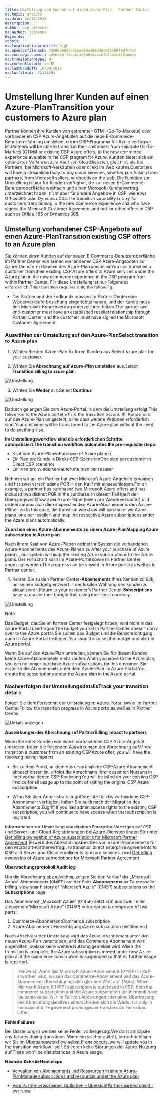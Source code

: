 ```yaml
---
title: Umstellung von Kunden auf einen Azure-Plan | Partner Center
ms.topic: article
ms.date: 10/15/2019
description: ''
author: LauraBrenner
ms.author: labrenne
Keywords: ''
robots: ''
ms.localizationpriority: high
ms.openlocfilehash: 34895de69eaa1aed16a485ddec032769f8dfc7a3
ms.sourcegitcommit: cd90a59ff0ea81197b603abcb7bf462c4fb1edbe
ms.translationtype: HT
ms.contentlocale: de-DE
ms.lasthandoff: 10/09/2019
ms.locfileid: "72171293"
---
```

# <a name="transition-your-customers-to-azure-plan"></a><span data-ttu-id="d1889-102">Umstellung Ihrer Kunden auf einen Azure-Plan</span><span class="sxs-lookup"><span data-stu-id="d1889-102">Transition your customers to Azure plan</span></span>

<span data-ttu-id="d1889-103">Partner können ihre Kunden von getrennten GTM- (Go-To-Markets) oder vorhandenen CSP Azure-Angeboten auf die neue E-Commerce-Benutzererfahrung umstellen, die im CSP-Programm für Azure verfügbar ist.</span><span class="sxs-lookup"><span data-stu-id="d1889-103">Partners will be able to transition their customers from separate Go-To-Markets (GTMs) or existing CSP Azure offers, to the new commerce experience available in the CSP program for Azure.</span></span> <span data-ttu-id="d1889-104">Kunden bietet sich ein optimiertes Verfahren zum Kauf von Clouddiensten, gleich ob sie bei Partnern, bei Microsoft-Verkäufern oder direkt im Web kaufen.</span><span class="sxs-lookup"><span data-stu-id="d1889-104">Customers will have a streamlined way to buy cloud services, whether purchasing from partners, from Microsoft sellers, or directly on the web.</span></span> <span data-ttu-id="d1889-105">Die Funktion zur Umstellung ist nur für Kunden verfügbar, die zur neuen E-Commerce-Benutzeroberfläche wechseln und einen Microsoft-Kundenvertrag unterzeichnet haben, nicht aber für andere Angebote in CSP, wie etwa Office 365 oder Dynamics 365.</span><span class="sxs-lookup"><span data-stu-id="d1889-105">The transition capability is only for customers transitioning to the new commerce experience and who have signed the Microsoft Customer Agreement and not for other offers in CSP such as Office 365 or Dynamics 365.</span></span>

## <a name="transition-existing-csp-offers-to-an-azure-plan"></a><span data-ttu-id="d1889-106">Umstellung vorhandener CSP-Angebote auf einen Azure-Plan</span><span class="sxs-lookup"><span data-stu-id="d1889-106">Transition existing CSP offers to an Azure plan</span></span>

<span data-ttu-id="d1889-107">Sie können einen Kunden auf der neuen E-Commerce-Benutzeroberfläche im Partner Center von seinen vorhandenen CSP Azure-Angeboten auf Azure-Dienste im Rahmen des Azure-Plan umstellen.</span><span class="sxs-lookup"><span data-stu-id="d1889-107">You can transition a customer from their existing CSP Azure offers to Azure services under the Azure plan in the new commerce experience in the CSP program from within Partner Center.</span></span> <span data-ttu-id="d1889-108">Für diese Umstellung ist nur Folgendes erforderlich:</span><span class="sxs-lookup"><span data-stu-id="d1889-108">This transition requires only the following:</span></span>

- <span data-ttu-id="d1889-109">Der Partner und der Endkunde müssen im Partner Center eine Wiederverkäuferbeziehung eingerichtet haben, und der Kunde muss den Microsoft-Kundenvertrag unterzeichnet haben.</span><span class="sxs-lookup"><span data-stu-id="d1889-109">The partner and end-customer must have an established reseller relationship through Partner Center, and the customer must have signed the Microsoft Customer Agreement.</span></span>

### <a name="select-transition-to-azure-plan"></a><span data-ttu-id="d1889-110">Auswählen der Umstellung auf den Azure-Plan</span><span class="sxs-lookup"><span data-stu-id="d1889-110">Select transition to Azure plan</span></span>

1. <span data-ttu-id="d1889-111">Wählen Sie den Azure-Plan für Ihren Kunden aus.</span><span class="sxs-lookup"><span data-stu-id="d1889-111">Select Azure plan for your customer.</span></span>

2. <span data-ttu-id="d1889-112">Wählen Sie **Abrechnung auf Azure-Plan umstellen** aus.</span><span class="sxs-lookup"><span data-stu-id="d1889-112">Select **Transition billing to azure plan**.</span></span>

![Umstellung](images/azure/transition1.png)

3. <span data-ttu-id="d1889-114">Wählen Sie **Weiter** aus.</span><span class="sxs-lookup"><span data-stu-id="d1889-114">Select **Continue**</span></span>

![Umstellung](images/azure/transition2.png)

<span data-ttu-id="d1889-116">Dadurch gelangen Sie zum Azure-Portal, in dem die Umstellung erfolgt.</span><span class="sxs-lookup"><span data-stu-id="d1889-116">This takes you to the Azure portal where the transition occurs.</span></span> <span data-ttu-id="d1889-117">Ihr Kunde wird auf den Azure-Plan umgestellt, ohne dass weitere Aktionen erforderlich sind.</span><span class="sxs-lookup"><span data-stu-id="d1889-117">Your customer will be transitioned to the Azure plan without the need to do anything else.</span></span> 

<span data-ttu-id="d1889-118">**Im Umstellungsworkflow sind die erforderlichen Schritte automatisiert**:</span><span class="sxs-lookup"><span data-stu-id="d1889-118">**The transition workflow automates the pre-requisite steps**:</span></span> 

- <span data-ttu-id="d1889-119">Kauf von Azure-Plänen</span><span class="sxs-lookup"><span data-stu-id="d1889-119">Purchase of Azure plan(s)</span></span> 
- <span data-ttu-id="d1889-120">Ein Plan pro Kunde in Direkt-CSP-Szenarien</span><span class="sxs-lookup"><span data-stu-id="d1889-120">One plan per customer in Direct CSP scenarios</span></span>  
- <span data-ttu-id="d1889-121">Ein Plan pro Wiederverkäufer</span><span class="sxs-lookup"><span data-stu-id="d1889-121">One plan per reseller</span></span>  

<span data-ttu-id="d1889-122">Nehmen wir an, ein Partner hat zwei Microsoft Azure-Angebote erworben und hat zwei verschiedene POR in den Kauf mit eingeschlossen.</span><span class="sxs-lookup"><span data-stu-id="d1889-122">For an example, a partner has purchased two Microsoft Azure offers and has included two distinct POR in the purchase.</span></span> <span data-ttu-id="d1889-123">In diesem Fall kauft der Übergangsworkflow zwei Azure-Pläne (einen pro Wiederverkäufer) und ordnet automatisch die entsprechenden Azure-Abonnements den Azure-Plänen zu.</span><span class="sxs-lookup"><span data-stu-id="d1889-123">In this case, the transition workflow will purchase two Azure plans (one per reseller) and map the respective Azure subscriptions under the Azure plans automatically.</span></span>  

<span data-ttu-id="d1889-124">**Zuordnen eines Azure-Abonnements zu einem Azure-Plan**</span><span class="sxs-lookup"><span data-stu-id="d1889-124">**Mapping Azure subscription to Azure plan**</span></span>

<span data-ttu-id="d1889-125">Nach Ihrem Kauf von Azure-Plänen ordnet Ihr System die vorhandenen Azure-Abonnements den Azure-Plänen zu.</span><span class="sxs-lookup"><span data-stu-id="d1889-125">After your purchase of Azure plan(s), our system will map the existing Azure subscriptions to the Azure plans.</span></span> <span data-ttu-id="d1889-126">Der Fortschritt kann im Azure-Portal sowie im Partner Center angezeigt werden.</span><span class="sxs-lookup"><span data-stu-id="d1889-126">The progress can be viewed in Azure portal as well as in Partner center.</span></span> 

4. <span data-ttu-id="d1889-127">Kehren Sie zu den Partner Center-**Abonnements** Ihres Kunden zurück, um seinen Budgetgrenzwert in der lokalen Währung des Kunden zu aktualisieren.</span><span class="sxs-lookup"><span data-stu-id="d1889-127">Return to your customer's Partner Center **Subscriptions** page to update their budget limit using their local currency.</span></span> 

![Umstellung](images/azure/transition3.png)

>[!Note]
><span data-ttu-id="d1889-129">Das Budget, das Sie im Partner Center festgelegt haben, wird nicht in das Azure-Portal übertragen.</span><span class="sxs-lookup"><span data-stu-id="d1889-129">The budget you set in Partner Center doesn't carry over to the Azure portal.</span></span> <span data-ttu-id="d1889-130">Sie sollten das Budget und die Benachrichtigung auch im Azure-Portal festlegen.</span><span class="sxs-lookup"><span data-stu-id="d1889-130">You should also set the budget and alert in Azure portal.</span></span>

<span data-ttu-id="d1889-131">Wenn Sie auf den Azure-Plan umstellen, können Sie für diesen Kunden keine Azure-Abonnements mehr kaufen.</span><span class="sxs-lookup"><span data-stu-id="d1889-131">When you move to the Azure plan, you can no longer purchase Azure subscriptions for this customer.</span></span> <span data-ttu-id="d1889-132">Sie erstellen die Abonnements unter dem Azure-Plan im Azure-Portal.</span><span class="sxs-lookup"><span data-stu-id="d1889-132">You create the subscriptions under the Azure plan in the Azure portal.</span></span>

### <a name="track-your-transition-details"></a><span data-ttu-id="d1889-133">Nachverfolgen der Umstellungsdetails</span><span class="sxs-lookup"><span data-stu-id="d1889-133">Track your transition details</span></span>

<span data-ttu-id="d1889-134">Folgen Sie dem Fortschritt der Umstellung im Azure-Portal sowie im Partner Center.</span><span class="sxs-lookup"><span data-stu-id="d1889-134">Follow the transition progress in Azure portal as well as in Partner Center.</span></span>

![Details anzeigen](images/azure/details1.png)

<span data-ttu-id="d1889-136">**Auswirkungen der Abrechnung auf Partner**</span><span class="sxs-lookup"><span data-stu-id="d1889-136">**Billing impact to partners**</span></span>

<span data-ttu-id="d1889-137">Wenn Sie einen Kunden von einem vorhandenen CSP Azure-Angebot umstellen, treten die folgenden Auswirkungen der Abrechnung auf:</span><span class="sxs-lookup"><span data-stu-id="d1889-137">If you transition a customer from an existing CSP Azure offer, you will have the following billing impacts:</span></span>

- <span data-ttu-id="d1889-138">Bis zu dem Punkt, an dem das ursprüngliche CSP-Azure-Abonnement abgeschlossen ist, erfolgt die Abrechnung Ihrer gesamten Nutzung in Ihrer vorhandenen CSP-Rechnung</span><span class="sxs-lookup"><span data-stu-id="d1889-138">You will be billed on your existing CSP invoice for all usage up to the point of exiting the original CSP Azure subscription</span></span>

- <span data-ttu-id="d1889-139">Wenn Sie über Administratorzugriffsrechte für das vorhandene CSP-Abonnement verfügten, haben Sie auch nach der Migration des Abonnements Zugriff.</span><span class="sxs-lookup"><span data-stu-id="d1889-139">If you had admin access rights to the existing CSP subscription, you will continue to have access when that subscription is migrated.</span></span>

<span data-ttu-id="d1889-140">Informationen zur Umstellung von direkten Enterprise-Verträgen auf CSP und Server- und Cloud-Registrierungen bei Azure-Diensten finden Sie unter [Get billing ownership of Azure subscriptions for Microsoft Partner Agreement]() (Erwerb des Abrechnungsbesitzes von Azure-Abonnements für den Microsoft-Partnervertrag).</span><span class="sxs-lookup"><span data-stu-id="d1889-140">To transition direct Enterprise Agreements to CSP and Server and Cloud enrollments to Azure services, read [Get billing ownership of Azure subscriptions for Microsoft Partner Agreement]()</span></span>

<span data-ttu-id="d1889-141">**Überwachungsprotokoll**:</span><span class="sxs-lookup"><span data-stu-id="d1889-141">**Audit log**:</span></span>

<span data-ttu-id="d1889-142">Um die Abrechnung abzugleichen, zeigen Sie den Verlauf der „Microsoft Azure“-Abonnements (0145P) auf der Seite **Abonnements** an.</span><span class="sxs-lookup"><span data-stu-id="d1889-142">To reconcile billing, view your history of “Microsoft Azure” (0145P) subscriptions on the **Subscriptions** page.</span></span> 

<span data-ttu-id="d1889-143">Das Abonnement „Microsoft Azure“ (0145P) setzt sich aus zwei Teilen zusammen:</span><span class="sxs-lookup"><span data-stu-id="d1889-143">“Microsoft Azure” (0145P) subscription is comprised of two parts:</span></span>
1. <span data-ttu-id="d1889-144">Commerce-Abonnement</span><span class="sxs-lookup"><span data-stu-id="d1889-144">Commerce subscription</span></span> 
2. <span data-ttu-id="d1889-145">Azure-Abonnement (Berechtigung)</span><span class="sxs-lookup"><span data-stu-id="d1889-145">Azure subscription (entitlement)</span></span>

<span data-ttu-id="d1889-146">Nach Abschluss der Umstellung wird das Azure-Abonnement unter den neuen Azure-Plan verschoben, und das Commerce-Abonnement wird angehalten, sodass keine weitere Nutzung gemeldet wird.</span><span class="sxs-lookup"><span data-stu-id="d1889-146">When the transition is complete, the Azure subscription is moved under new Azure plan and the commerce subscription is suspended so that no further usage is reported.</span></span>  

>[Hinweis]: Wenn das Microsoft Azure-Abonnement (0145P) in CSP erworben wird, weisen das Commerce-Abonnement und das Azure-Abonnement (Berechtigung) den gleichen Wert auf.
>[Note]: When Microsoft Azure (0145P) subscription is purchased in CSP, both the commerce subscription and the Azure subscription (entitlement) have the same value. <span data-ttu-id="d1889-148">Nur im Fall von Änderungen oder einer Übertragung des Abrechnungsbesitzes unterscheiden sich die Werte.</span><span class="sxs-lookup"><span data-stu-id="d1889-148">It is only in the case of billing ownership changes or transfers do the values differ.</span></span> 

<span data-ttu-id="d1889-149">**Fehler**</span><span class="sxs-lookup"><span data-stu-id="d1889-149">**Failures**</span></span>

<span data-ttu-id="d1889-150">Bei Umstellungen werden keine Fehler vorhergesagt.</span><span class="sxs-lookup"><span data-stu-id="d1889-150">We don’t anticipate any failures during transitions.</span></span> <span data-ttu-id="d1889-151">Wenn ein solcher auftritt, benachrichtigen wir Sie im Übergangsworkflow selbst.</span><span class="sxs-lookup"><span data-stu-id="d1889-151">If one occurs, we will update you in the transition workflow itself.</span></span> <span data-ttu-id="d1889-152">Es treten keine Störungen der Azure-Nutzung auf.</span><span class="sxs-lookup"><span data-stu-id="d1889-152">There won't be disturbances to Azure usage.</span></span>  

<span data-ttu-id="d1889-153">**Nächste Schritte**</span><span class="sxs-lookup"><span data-stu-id="d1889-153">**Next steps**</span></span>

- [<span data-ttu-id="d1889-154">Verwalten von Abonnements und Ressourcen in einem Azure-Plan</span><span class="sxs-lookup"><span data-stu-id="d1889-154">Manage subscriptions and resources under the Azure plan</span></span>](azure-plan-manage.md)

- [<span data-ttu-id="d1889-155">Vom Partner erworbenes Guthaben – Übersicht</span><span class="sxs-lookup"><span data-stu-id="d1889-155">Partner earned credit - overview</span></span>](partner-earned-credit.md)



